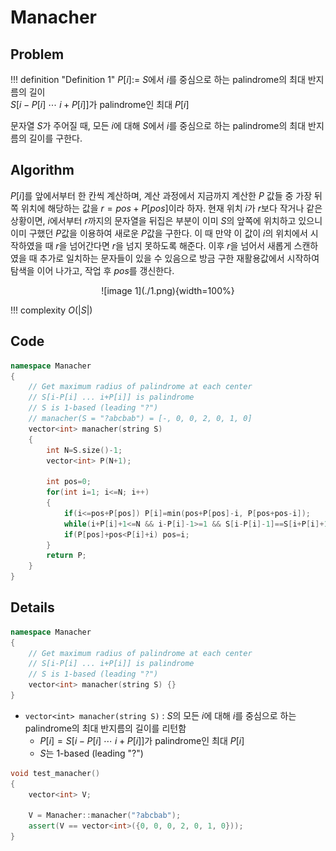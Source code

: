 # Manacher

## Problem

!!! definition "Definition 1"
    $P[i] :=$ $S$에서 $i$를 중심으로 하는 palindrome의 최대 반지름의 길이  
    $S[i-P[i] \ \cdots \ i+P[i]]$가 palindrome인 최대 $P[i]$

문자열 $S$가 주어질 때, 모든 $i$에 대해 $S$에서 $i$를 중심으로 하는 palindrome의 최대 반지름의 길이를 구한다.

## Algorithm

$P[i]$를 앞에서부터 한 칸씩 계산하며, 계산 과정에서 지금까지 계산한 $P$ 값들 중 가장 뒤쪽 위치에 해당하는 값을 $r=pos+P[pos]$이라 하자.
현재 위치 $i$가 $r$보다 작거나 같은 상황이면, $i$에서부터 $r$까지의 문자열을 뒤집은 부분이 이미 $S$의 앞쪽에 위치하고 있으니 이미 구했던 $P$값을 이용하여 새로운 $P$값을 구한다.
이 때 만약 이 값이 $i$의 위치에서 시작하였을 때 $r$을 넘어간다면 $r$을 넘지 못하도록 해준다.
이후 $r$을 넘어서 새롭게 스캔하였을 때 추가로 일치하는 문자들이 있을 수 있음으로 방금 구한 재활용값에서 시작하여 탐색을 이어 나가고, 작업 후 $pos$를 갱신한다.

<center>
![image 1](./1.png){width=100%}
</center>

!!! complexity
    $O(|S|)$

## Code

``` cpp linenums="1" title="manacher.cpp"
namespace Manacher
{
    // Get maximum radius of palindrome at each center
    // S[i-P[i] ... i+P[i]] is palindrome
    // S is 1-based (leading "?")
    // manacher(S = "?abcbab") = [-, 0, 0, 2, 0, 1, 0]
    vector<int> manacher(string S)
    {
        int N=S.size()-1;
        vector<int> P(N+1);

        int pos=0;
        for(int i=1; i<=N; i++)
        {
            if(i<=pos+P[pos]) P[i]=min(pos+P[pos]-i, P[pos+pos-i]);
            while(i+P[i]+1<=N && i-P[i]-1>=1 && S[i-P[i]-1]==S[i+P[i]+1]) P[i]++;
            if(P[pos]+pos<P[i]+i) pos=i;
        }
        return P;
    }
}
```

## Details

``` cpp linenums="1" title="template"
namespace Manacher
{
    // Get maximum radius of palindrome at each center
    // S[i-P[i] ... i+P[i]] is palindrome
    // S is 1-based (leading "?")
    vector<int> manacher(string S) {}
}
```

- `vector<int> manacher(string S)` : $S$의 모든 $i$에 대해 $i$를 중심으로 하는 palindrome의 최대 반지름의 길이를 리턴함
    - $P[i] = S[i-P[i] \ \cdots \ i+P[i]]$가 palindrome인 최대 $P[i]$
    - $S$는 1-based (leading "?")

``` cpp linenums="1" title="example"
void test_manacher()
{
    vector<int> V;

    V = Manacher::manacher("?abcbab");
    assert(V == vector<int>({0, 0, 0, 2, 0, 1, 0}));
}
```
